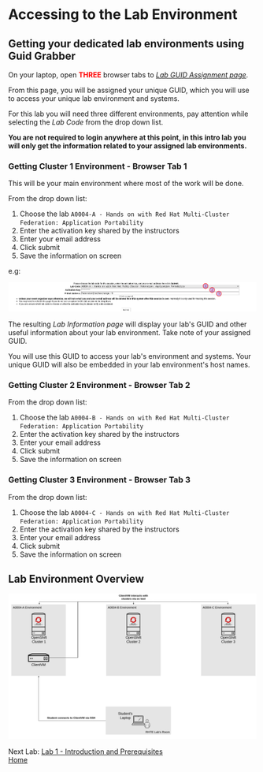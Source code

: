 <a id="markdown-accessing-lab-environment" name="accessing-lab-environment"></a>
# Accessing to the Lab Environment

## Getting your dedicated lab environments using Guid Grabber

On your laptop, open <span style="color:red">**THREE**</span> browser tabs to [*Lab GUID Assignment page*](https://www.opentlc.com/gg/gg.cgi?profile=generic_tester).

From this page, you will be assigned your unique GUID, which you will use to access your unique lab environment and systems.

For this lab you will need three different environments, pay attention while selecting the *Lab Code* from the drop down list.

**You are not required to login anywhere at this point, in this intro lab you will only get the information related to your assigned lab environments.**

### Getting Cluster 1 Environment - Browser Tab 1

This will be your main environment where most of the work will be done. 

From the drop down list:

1. Choose the lab `A0004-A - Hands on with Red Hat Multi-Cluster Federation: Application Portability`
2. Enter the activation key shared by the instructors
3. Enter your email address
4. Click submit
5. Save the information on screen

e.g:

![Request Env GuidGrabber](assets/request-env-gg.png)

The resulting *Lab Information page* will display your lab's GUID and other useful information about your lab environment.
Take note of your assigned GUID.

You will use this GUID to access your lab's environment and systems.
Your unique GUID will also be embedded in your lab environment's host names.

### Getting Cluster 2 Environment - Browser Tab 2

From the drop down list:

1. Choose the lab `A0004-B - Hands on with Red Hat Multi-Cluster Federation: Application Portability`
2. Enter the activation key shared by the instructors
3. Enter your email address
4. Click submit
5. Save the information on screen

### Getting Cluster 3 Environment - Browser Tab 3

From the drop down list:

1. Choose the lab `A0004-C - Hands on with Red Hat Multi-Cluster Federation: Application Portability`
2. Enter the activation key shared by the instructors
3. Enter your email address
4. Click submit
5. Save the information on screen

## Lab Environment Overview

![Lab Environment Overview](assets/lab-env-overview.png)

Next Lab: [Lab 1 - Introduction and Prerequisites](./1.md)<br>
[Home](../README.md)